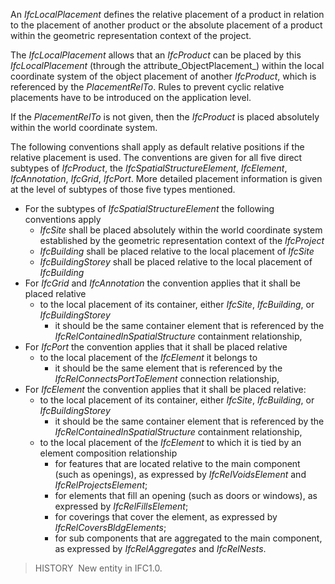 ﻿An _IfcLocalPlacement_ defines the relative placement of a product in relation to the placement of another product or the absolute placement of a product within the geometric representation context of the project.

The _IfcLocalPlacement_ allows that an _IfcProduct_ can be placed by this _IfcLocalPlacement_ (through the attribute_ObjectPlacement_) within the local coordinate system of the object placement of another _IfcProduct_, which is referenced by the _PlacementRelTo_. Rules to prevent cyclic relative placements have to be introduced on the application level.

If the _PlacementRelTo_ is not given, then the _IfcProduct_ is placed absolutely within the world coordinate system.

The following conventions shall apply as default relative positions if the relative placement is used. The conventions are given for all five direct subtypes of _IfcProduct_, the _IfcSpatialStructureElement_, _IfcElement_, _IfcAnnotation_, _IfcGrid_, _IfcPort_. More detailed placement information is given at the level of subtypes of those five types mentioned.

* For the subtypes of _IfcSpatialStructureElement_ the following conventions apply 
    * _IfcSite_ shall be placed absolutely within the world coordinate system established by the geometric representation context of the _IfcProject_ 
    * _IfcBuilding_ shall be placed relative to the local placement of _IfcSite_ 
    * _IfcBuildingStorey_ shall be placed relative to the local placement of _IfcBuilding_ 
* For _IfcGrid_ and _IfcAnnotation_ the convention applies that it shall be placed relative 
    *  to the local placement of its container, either _IfcSite_, _IfcBuilding_, or _IfcBuildingStorey_ 
        * it should be the same container element that is referenced by the _IfcRelContainedInSpatialStructure_ containment relationship, 
* For _IfcPort_ the convention applies that it shall be placed relative 
    *  to the local placement of the _IfcElement_ it belongs to 
        * it should be the same element that is referenced by the _IfcRelConnectsPortToElement_ connection relationship, 
*  For _IfcElement_ the convention applies that it shall be placed relative: 
    *  to the local placement of its container, either _IfcSite_, _IfcBuilding_, or _IfcBuildingStorey_ 
        * it should be the same container element that is referenced by the _IfcRelContainedInSpatialStructure_ containment relationship, 
    * to the local placement of the _IfcElement_ to which it is tied by an element composition relationship 
        * for features that are located relative to the main component (such as openings), as expressed by _IfcRelVoidsElement_ and _IfcRelProjectsElement_;
        * for elements that fill an opening (such as doors or windows), as expressed by _IfcRelFillsElement_;
        * for coverings that cover the element, as expressed by _IfcRelCoversBldgElements_;
        * for sub components that are aggregated to the main component, as expressed by _IfcRelAggregates_ and _IfcRelNests_. 

> HISTORY&nbsp; New entity in IFC1.0.